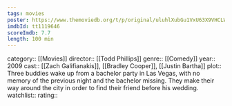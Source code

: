 ```yaml
---
tags: movies
poster: https://www.themoviedb.org/t/p/original/uluhlXubGu1VxU63X9VHCLWDAYP.jpg
imdbId: tt1119646
scoreImdb: 7.7
length: 100 min
---
```


category:: [[Movies]]
director:: [[Todd Phillips]]
genre:: [[Comedy]]
year:: 2009
cast:: [[Zach Galifianakis]], [[Bradley Cooper]], [[Justin Bartha]]
plot:: Three buddies wake up from a bachelor party in Las Vegas, with no memory of the previous night and the bachelor missing. They make their way around the city in order to find their friend before his wedding.
watchlist::
rating::

